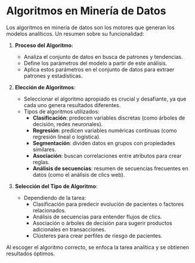 # Algoritmos en Minería de Datos

Los algoritmos en minería de datos son los motores que generan los modelos analíticos. Un resumen sobre su funcionalidad:

1. **Proceso del Algoritmo**:
   - Analiza el conjunto de datos en busca de patrones y tendencias.
   - Define los parámetros del modelo a partir de este análisis.
   - Aplica estos parámetros en el conjunto de datos para extraer patrones y estadísticas.

2. **Elección de Algoritmos**:
   - Seleccionar el algoritmo apropiado es crucial y desafiante, ya que cada uno genera resultados diferentes.
   - Tipos de algoritmos utilizados:
     - **Clasificación**: predecen variables discretas (como árboles de decisión, redes neuronales).
     - **Regresión**: predicen variables numéricas continuas (como regresión lineal o logística).
     - **Segmentación**: dividen datos en grupos con propiedades similares.
     - **Asociación**: buscan correlaciones entre atributos para crear reglas.
     - **Análisis de secuencias**: resumen de secuencias frecuentes en datos (como el análisis de clics web).

3. **Selección del Tipo de Algoritmo**:
   - Dependiendo de la tarea:
     - Clasificación para predecir evolución de pacientes o factores relacionados.
     - Análisis de secuencias para entender flujos de clics.
     - Asociación o árboles de decisión para sugerir productos adicionales en transacciones.
     - Clústeres para crear perfiles de riesgo de pacientes.

Al escoger el algoritmo correcto, se enfoca la tarea analítica y se obtienen resultados óptimos.
